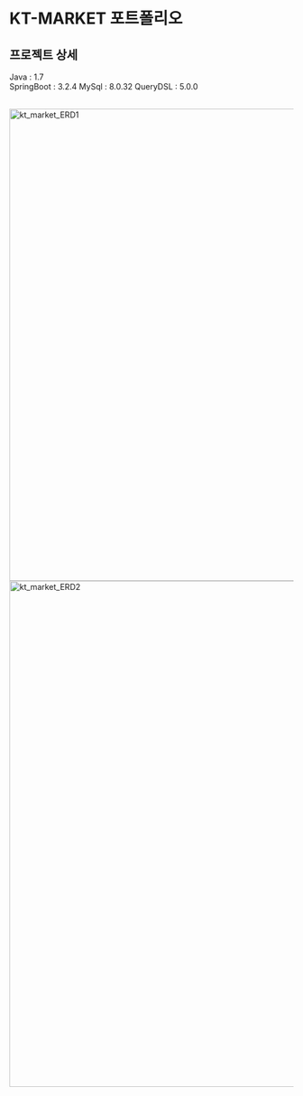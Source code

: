 # KT-MARKET 포트폴리오
## 프로젝트 상세
Java : 1.7</br>
SpringBoot : 3.2.4
MySql : 8.0.32
QueryDSL : 5.0.0

</br>
<img width="836" alt="kt_market_ERD1" src="https://github.com/Leekyeongtaek/kt-market/assets/56353425/3d0ff157-eb06-46eb-bf3f-7866d9a3cf0f">
</br>
<img width="896" alt="kt_market_ERD2" src="https://github.com/Leekyeongtaek/kt-market/assets/56353425/603fbe23-3eb7-4575-870e-f67010dea1da">
